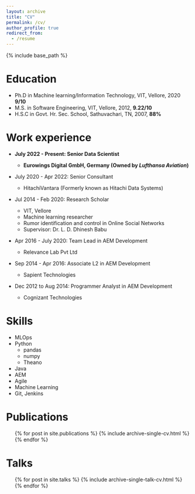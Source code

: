 ```yaml
---
layout: archive
title: "CV"
permalink: /cv/
author_profile: true
redirect_from:
  - /resume
---
```


{% include base_path %}

Education
======
* Ph.D in Machine learning/Information Technology, VIT, Vellore, 2020 **9/10**
* M.S. in Software Engineering, VIT, Vellore, 2012, **9.22/10**
* H.S.C in Govt. Hr. Sec. School, Sathuvachari, TN, 2007, **88%**

Work experience
======
* **July 2022 - Present: Senior Data Scientist** 
  * **Eurowings Digital GmbH, Germany (Owned by *Lufthansa Aviation*)**
* July 2020 - Apr 2022: Senior Consultant 
  * HitachiVantara (Formerly known as Hitachi Data Systems)
* Jul 2014 - Feb 2020: Research Scholar
  * VIT, Vellore
  * Machine learning researcher
  * Rumor identification and control in Online Social Networks
  * Supervisor: Dr. L. D. Dhinesh Babu

* Apr 2016 - July 2020: Team Lead in AEM Development
  * Relevance Lab Pvt Ltd

* Sep 2014 - Apr 2016: Associate L2 in AEM Development
  * Sapient Technologies

* Dec 2012 to Aug 2014: Programmer Analyst in AEM Development
  * Cognizant Technologies
  
Skills
======
* MLOps
* Python
  * pandas
  * numpy
  * Theano
* Java
* AEM
* Agile
* Machine Learning
* Git, Jenkins

Publications
======
  <ul>{% for post in site.publications %}
    {% include archive-single-cv.html %}
  {% endfor %}</ul>
  
Talks
======
  <ul>{% for post in site.talks %}
    {% include archive-single-talk-cv.html %}
  {% endfor %}</ul>
  

